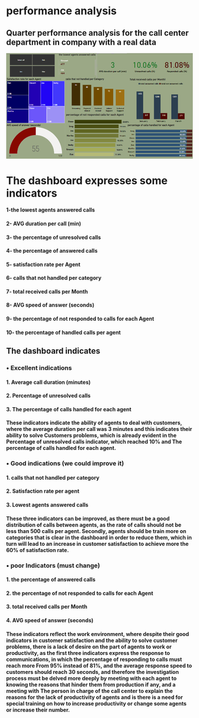 # performance analysis 
<h2> Quarter performance analysis for the call center department in  company with a real data</h2> 
 
<img src ="https://github.com/ahmedelmasry97/performance-analysis/blob/191a646b51a09982a59ecf04cd157d53f440f384/2.png"/>
<h1>The dashboard expresses some indicators</h1>
<h4>1-the lowest agents answered calls</h4>
<h4>2- AVG duration per call (min)</h4>
<h4>3- the percentage of unresolved calls</h4>
<h4>4- the percentage of answered calls</h4>
<h4>5- satisfaction rate per Agent</h4>
<h4>6- calls that not handled per category</h4>
<h4>7- total received calls per Month</h4>
<h4>8- AVG speed of answer (seconds) </h4>
<h4>9- the percentage of not responded to calls for each Agent</h4>
<h4>10- the percentage of handled calls per agent</h4>

<h2>The dashboard indicates</h2>
<h3>•	Excellent indications</h3>
<h4>1.	Average call duration (minutes)</h4>
<h4>2.	Percentage of unresolved calls</h4>
<h4>3.	The percentage of calls handled for each agent</h4>
<h4>These indicators indicate the ability of agents to deal with customers, where the average duration per call was 3 minutes and this indicates their ability to solve Customers problems, which is already evident in the Percentage of unresolved calls indicator, which reached 10% and The percentage of calls handled for each agent.</h4>
<h3>•	Good indications (we could improve it) </h3>
<h4>1.	calls that not handled per category</h4>
<h4>2.	Satisfaction rate per agent</h4>
<h4>3.	Lowest agents answered calls</h4>
<h4>These three indicators can be improved, as there must be a good distribution of calls between agents, as the rate of calls should not be less than 500 calls per agent. Secondly, agents should be train more on  categories that is clear in the dashboard in order to reduce them, which in turn will lead to an increase in customer satisfaction to achieve more the 60% of satisfaction rate.</h4>
<h3>•	poor Indicators (must change)</h3>
<h4>1.	the percentage of answered calls</h4>
<h4>2.	the percentage of not responded to calls for each Agent</h4>
<h4>3.	total received calls per Month</h4>
<h4>4.	AVG speed of answer (seconds) </h4>
<h4>These indicators reflect the work environment, where despite their good indicators in customer satisfaction and the ability to solve customer problems, there is a lack of desire on the part of agents to work or productivity, as the first three indicators express the response to communications, in which the percentage of responding to calls must reach more From 95% instead of 81%, and the average response speed to customers should reach 30 seconds, and therefore the investigation process must be delved more deeply by meeting with each agent to knowing the reasons that hinder them from production if any, and a meeting with The person in charge of the call center to explain the reasons for the lack of productivity of agents and is there is a need for special training on how to increase productivity or change some agents or increase their number.</h4>
